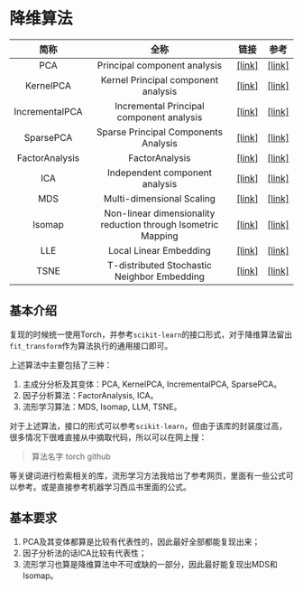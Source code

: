 # 降维算法

|      简称      |                             全称                             |                             链接                             |                             参考                             |
| :------------: | :----------------------------------------------------------: | :----------------------------------------------------------: | :----------------------------------------------------------: |
|      PCA       |                 Principal component analysis                 | [[link]](https://scikit-learn.org/stable/modules/generated/sklearn.decomposition.PCA.html#sklearn.decomposition.PCA) |                          [[link]]()                          |
|   KernelPCA    |             Kernel Principal component analysis              | [[link]](https://scikit-learn.org/stable/modules/generated/sklearn.decomposition.KernelPCA.html#sklearn.decomposition.KernelPCA) |                          [[link]]()                          |
| IncrementalPCA |           Incremental Principal component analysis           | [[link]](https://scikit-learn.org/stable/modules/generated/sklearn.decomposition.IncrementalPCA.html#sklearn.decomposition.IncrementalPCA) |                          [[link]]()                          |
|   SparsePCA    |             Sparse Principal Components Analysis             | [[link]](https://scikit-learn.org/stable/modules/generated/sklearn.decomposition.SparsePCA.html#sklearn.decomposition.SparsePCA) |                          [[link]]()                          |
| FactorAnalysis |                        FactorAnalysis                        | [[link]](https://scikit-learn.org/stable/modules/generated/sklearn.decomposition.FactorAnalysis.html#sklearn.decomposition.FactorAnalysis) |                          [[link]]()                          |
|      ICA       |                Independent component analysis                | [[link]](https://scikit-learn.org/stable/modules/generated/sklearn.decomposition.FastICA.html#sklearn.decomposition.FastICA) |                          [[link]]()                          |
|      MDS       |                  Multi-dimensional Scaling                   | [[link]](https://scikit-learn.org/stable/modules/generated/sklearn.manifold.MDS.html#sklearn.manifold.MDS) | [[link]](https://nbviewer.org/github/drewwilimitis/Manifold-Learning/blob/master/Multidimensional_Scaling.ipynb) |
|     Isomap     | Non-linear dimensionality reduction through Isometric Mapping | [[link]](https://scikit-learn.org/stable/modules/generated/sklearn.manifold.Isomap.html#sklearn.manifold.Isomap) |                          [[link]]()                          |
|      LLE       |                    Local Linear Embedding                    | [[link]](https://scikit-learn.org/stable/modules/generated/sklearn.manifold.LocallyLinearEmbedding.html#sklearn.manifold.LocallyLinearEmbedding) | [[link]](https://nbviewer.org/github/drewwilimitis/Manifold-Learning/blob/master/Locally_Linear_Embedding.ipynb) |
|      TSNE      |         T-distributed Stochastic Neighbor Embedding          | [[link]](https://scikit-learn.org/stable/modules/generated/sklearn.manifold.TSNE.html#sklearn.manifold.TSNE) |      [[link]](https://github.com/mxl1990/tsne-pytorch)       |

## 基本介绍

复现的时候统一使用Torch，并参考`scikit-learn`的接口形式，对于降维算法留出`fit_transform`作为算法执行的通用接口即可。

上述算法中主要包括了三种：

1. 主成分分析及其变体：PCA, KernelPCA, IncrementalPCA, SparsePCA。
2. 因子分析算法：FactorAnalysis, ICA。
3. 流形学习算法：MDS, Isomap, LLM, TSNE。

对于上述算法，接口的形式可以参考`scikit-learn`，但由于该库的封装度过高，很多情况下很难直接从中摘取代码，所以可以在网上搜：

> 算法名字 torch github

等关键词进行检索相关的库，流形学习方法我给出了参考网页，里面有一些公式可以参考。或是直接参考机器学习西瓜书里面的公式。

## 基本要求

1. PCA及其变体都算是比较有代表性的，因此最好全部都能复现出来；
2. 因子分析法的话ICA比较有代表性；
3. 流形学习也算是降维算法中不可或缺的一部分，因此最好能复现出MDS和Isomap。